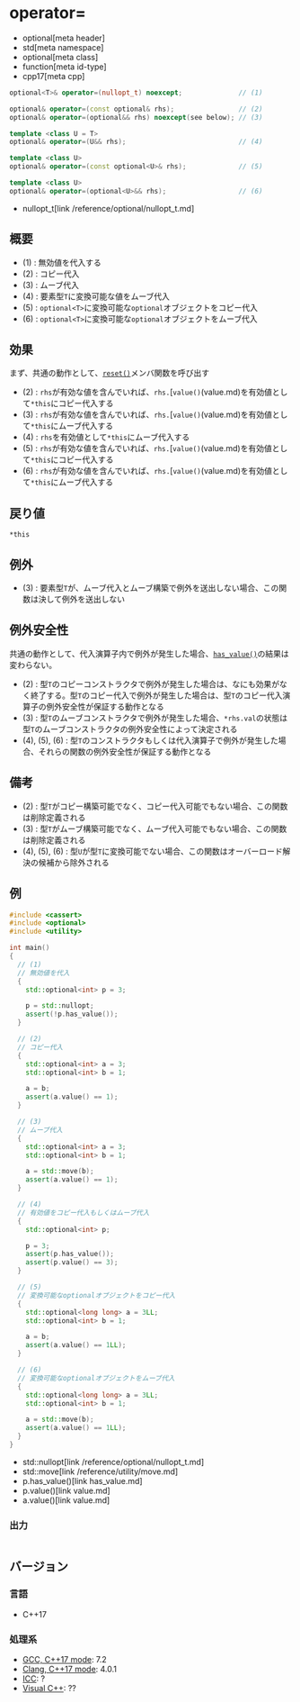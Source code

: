 # operator=
* optional[meta header]
* std[meta namespace]
* optional[meta class]
* function[meta id-type]
* cpp17[meta cpp]

```cpp
optional<T>& operator=(nullopt_t) noexcept;              // (1)

optional& operator=(const optional& rhs);                // (2)
optional& operator=(optional&& rhs) noexcept(see below); // (3)

template <class U = T>
optional& operator=(U&& rhs);                            // (4)

template <class U>
optional& operator=(const optional<U>& rhs);             // (5)

template <class U>
optional& operator=(optional<U>&& rhs);                  // (6)
```
* nullopt_t[link /reference/optional/nullopt_t.md]

## 概要
- (1) : 無効値を代入する
- (2) : コピー代入
- (3) : ムーブ代入
- (4) : 要素型`T`に変換可能な値をムーブ代入
- (5) : `optional<T>`に変換可能な`optional`オブジェクトをコピー代入
- (6) : `optional<T>`に変換可能な`optional`オブジェクトをムーブ代入


## 効果
まず、共通の動作として、[`reset()`](reset.md)メンバ関数を呼び出す

- (2) : `rhs`が有効な値を含んでいれば、`rhs.`[`value()`(value.md)を有効値として`*this`にコピー代入する
- (3) : `rhs`が有効な値を含んでいれば、`rhs.`[`value()`(value.md)を有効値として`*this`にムーブ代入する
- (4) : `rhs`を有効値として`*this`にムーブ代入する
- (5) : `rhs`が有効な値を含んでいれば、`rhs.`[`value()`(value.md)を有効値として`*this`にコピー代入する
- (6) : `rhs`が有効な値を含んでいれば、`rhs.`[`value()`(value.md)を有効値として`*this`にムーブ代入する


## 戻り値
`*this`


## 例外
- (3) : 要素型`T`が、ムーブ代入とムーブ構築で例外を送出しない場合、この関数は決して例外を送出しない


## 例外安全性
共通の動作として、代入演算子内で例外が発生した場合、[`has_value()`](has_value.md)の結果は変わらない。

- (2) : 型`T`のコピーコンストラクタで例外が発生した場合は、なにも効果がなく終了する。型`T`のコピー代入で例外が発生した場合は、型`T`のコピー代入演算子の例外安全性が保証する動作となる
- (3) : 型`T`のムーブコンストラクタで例外が発生した場合、`*rhs.val`の状態は型`T`のムーブコンストラクタの例外安全性によって決定される
- (4), (5), (6) : 型`T`のコンストラクタもしくは代入演算子で例外が発生した場合、それらの関数の例外安全性が保証する動作となる


## 備考
- (2) : 型`T`がコピー構築可能でなく、コピー代入可能でもない場合、この関数は削除定義される
- (3) : 型`T`がムーブ構築可能でなく、ムーブ代入可能でもない場合、この関数は削除定義される
- (4), (5), (6) : 型`U`が型`T`に変換可能でない場合、この関数はオーバーロード解決の候補から除外される



## 例
```cpp
#include <cassert>
#include <optional>
#include <utility>

int main()
{
  // (1)
  // 無効値を代入
  {
    std::optional<int> p = 3;

    p = std::nullopt;
    assert(!p.has_value());
  }

  // (2)
  // コピー代入
  {
    std::optional<int> a = 3;
    std::optional<int> b = 1;

    a = b;
    assert(a.value() == 1);
  }

  // (3)
  // ムーブ代入
  {
    std::optional<int> a = 3;
    std::optional<int> b = 1;

    a = std::move(b);
    assert(a.value() == 1);
  }

  // (4)
  // 有効値をコピー代入もしくはムーブ代入
  {
    std::optional<int> p;

    p = 3;
    assert(p.has_value());
    assert(p.value() == 3);
  }

  // (5)
  // 変換可能なoptionalオブジェクトをコピー代入
  {
    std::optional<long long> a = 3LL;
    std::optional<int> b = 1;

    a = b;
    assert(a.value() == 1LL);
  }

  // (6)
  // 変換可能なoptionalオブジェクトをムーブ代入
  {
    std::optional<long long> a = 3LL;
    std::optional<int> b = 1;

    a = std::move(b);
    assert(a.value() == 1LL);
  }
}
```
* std::nullopt[link /reference/optional/nullopt_t.md]
* std::move[link /reference/utility/move.md]
* p.has_value()[link has_value.md]
* p.value()[link value.md]
* a.value()[link value.md]

### 出力
```
```

## バージョン
### 言語
- C++17

### 処理系
- [GCC, C++17 mode](/implementation.md#gcc): 7.2
- [Clang, C++17 mode](/implementation.md#clang): 4.0.1
- [ICC](/implementation.md#icc): ?
- [Visual C++](/implementation.md#visual_cpp): ??
